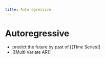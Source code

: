 ```yaml
---
title: Autoregressive
---
```


# Autoregressive
- predict the future by past of [[TIme Series]]
- [[Multi Variate AR]]












